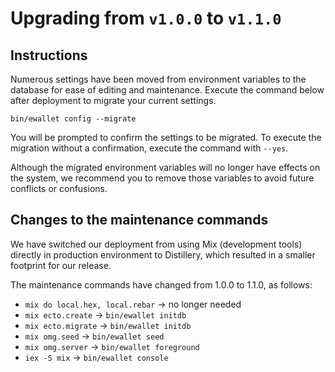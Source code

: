 # Upgrading from `v1.0.0` to `v1.1.0`

## Instructions

Numerous settings have been moved from environment variables to the database for ease of editing
and maintenance. Execute the command below after deployment to migrate your current settings.

```shell
bin/ewallet config --migrate
```

You will be prompted to confirm the settings to be migrated. To execute the migration
without a confirmation, execute the command with `--yes`.

Although the migrated environment variables will no longer have effects on the system,
we recommend you to remove those variables to avoid future conflicts or confusions.

## Changes to the maintenance commands

We have switched our deployment from using Mix (development tools) directly in
production environment to Distillery, which resulted in a smaller footprint for our release.

The maintenance commands have changed from 1.0.0 to 1.1.0, as follows:

- `mix do local.hex, local.rebar` -> no longer needed
- `mix ecto.create` -> `bin/ewallet initdb`
- `mix ecto.migrate` -> `bin/ewallet initdb`
- `mix omg.seed` -> `bin/ewallet seed`
- `mix omg.server` -> `bin/ewallet foreground`
- `iex -S mix` -> `bin/ewallet console`
